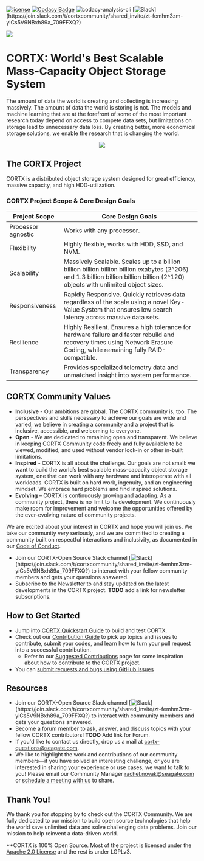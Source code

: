 [![ license](https://img.shields.io/badge/License-Apache%202.0-blue.svg)](https://github.com/Seagate/cortx/blob/main/LICENSE) 
[![Codacy Badge](https://api.codacy.com/project/badge/Grade/c099437792d44496b720a730ee4939ce)](https://www.codacy.com?utm_source=github.com&amp;utm_medium=referral&amp;utm_content=Seagate/mero&amp;utm_campaign=Badge_Grade)
![codacy-analysis-cli](https://github.com/Seagate/EOS-Sandbox/workflows/codacy-analysis-cli/badge.svg)
[![Slack](https://img.shields.io/badge/chat-on%20Slack-blue")](https://join.slack.com/t/cortxcommunity/shared_invite/zt-femhm3zm-yiCs5V9NBxh89a_709FFXQ?)

<img src="../assets/images/cortx-logo.png?raw=true">

# CORTX: World's Best Scalable Mass-Capacity Object Storage System

The amount of data the world is creating and collecting is increasing massively. The amount of data the world is storing is not. The models and machine learning that are at the forefront of some of the most important research today depend on access to compete data sets, but limitations on storage lead to unnecessary data loss. By creating better, more economical storage solutions, we enable the research that is changing the world.

<p align="center"><img src="../assets/images/at_risk_data.jpg?raw=true"></p>

## The CORTX Project

CORTX is a distributed object storage system designed for great efficiency, massive capacity, and high HDD-utilization.

### CORTX Project Scope & Core Design Goals

| Project Scope      | Core Design Goals                                                                                                                                                                |
|--------------------|----------------------------------------------------------------------------------------------------------------------------------------------------------------------------------|
| Processor agnostic | Works with any processor.                                                                                                                                                        |
| Flexibility        | Highly flexible, works with HDD, SSD, and NVM.                                                                                                                                   |
| Scalability        | Massively Scalable. Scales up to a billion billion billion billion billion exabytes (2^206) and 1.3 billion billion billion billion (2^120) objects with unlimited object sizes. |
| Responsiveness     | Rapidly Responsive. Quickly retrieves data regardless of the scale using a novel Key-Value System that ensures low search latency across massive data sets.                      |
| Resilience         | Highly Resilient. Ensures a high tolerance for hardware failure and faster rebuild and recovery times using Network Erasure Coding, while remaining fully RAID-compatible.       |
| Transparency       | Provides specialized telemetry data and unmatched insight into system performance.                                                                                               |

## CORTX Community Values 

-   **Inclusive** - Our ambitions are global. The CORTX community is, too. The perspectives and skills necessary to achieve our goals are wide and varied; we believe in creating a community and a project that is inclusive, accessible, and welcoming to everyone.
-   **Open** - We are dedicated to remaining open and transparent. We believe in keeping CORTX Community code freely and fully available to be viewed, modified, and used without vendor lock-in or other in-built limitations.
-   **Inspired** - CORTX is all about the challenge. Our goals are not small: we want to build the world’s best scalable mass-capacity object storage system, one that can work with any hardware and interoperate with all workloads. CORTX is built on hard work, ingenuity, and an engineering mindset. We embrace hard problems and find inspired solutions.
-   **Evolving** – CORTX is continuously growing and adapting. As a community project, there is no limit to its development. We continuously make room for improvement and welcome the opportunities offered by the ever-evolving nature of community projects.

We are excited about your interest in CORTX and hope you will join us. We take our community very seriously, and we are committed to creating a community built on respectful interactions and inclusivity, as documented in our [Code of Conduct](CODE_OF_CONDUCT.md).

-   Join our CORTX-Open Source Slack channel [![Slack](https://img.shields.io/badge/chat-on%20Slack-blue")](https://join.slack.com/t/cortxcommunity/shared_invite/zt-femhm3zm-yiCs5V9NBxh89a_709FFXQ?) to interact with your fellow community members and gets your questions answered.
-   Subscribe to the Newsletter to and stay updated on the latest developments in the CORTX project. **TODO** add a link for newsletter subscriptions.

## How to Get Started

-   Jump into [CORTX Quickstart Guide](QUICK_START.md) to build and test CORTX.
-   Check out our [Contribution Guide](../main/doc/CORTXContributionGuide.md) to pick up topics and issues to contribute, submit your codes, and learn how to turn your pull request into a successful contribution.
    -   Refer to our [Suggested Contributions](../main/doc/SuggestedContributions.md) page for some inspiration about how to contribute to the CORTX project.
-   You can [submit requests and bugs using GitHub Issues](https://github.com/Seagate/cortx/issues)


Resources
---------

-   Join our CORTX-Open Source Slack channel [![Slack](https://img.shields.io/badge/chat-on%20Slack-blue")](https://join.slack.com/t/cortxcommunity/shared_invite/zt-femhm3zm-yiCs5V9NBxh89a_709FFXQ?) to interact with community members and gets your questions answered.
-   Become a forum member to ask, answer, and discuss topics with your fellow CORTX contributors! **TODO** Add link for Forum.
-   If you'd like to contact us directly, drop us a mail at cortx-questions@seagate.com.
-   We like to highlight the work and contributions of our community members—if you have solved an interesting challenge, or you are interested in sharing your experience or use cases, we want to talk to you! Please email our Community Manager rachel.novak@seagate.com or [schedule a meeting with us](https://outlook.office365.com/owa/calendar/CORTXCommunity@seagate.com/bookings/s/x8yMn2ODxUCOdhxvXkH4FA2) to share.

Thank You!
----------

We thank you for stopping by to check out the CORTX Community. We are fully dedicated to our mission to build open source technologies that help the world save unlimited data and solve challenging data problems. Join our mission to help reinvent a data-driven world.

**CORTX is 100% Open Source. Most of the project is licensed under the [Apache 2.0 License](../main/LICENSE) and the rest is under LGPLv3.
